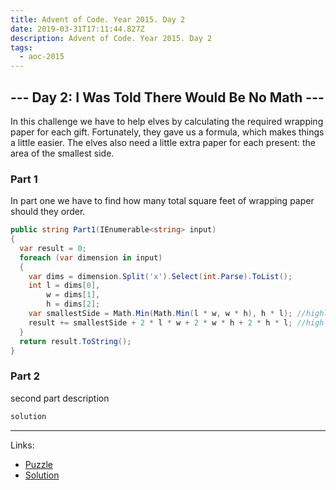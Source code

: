 ```yaml
---
title: Advent of Code. Year 2015. Day 2
date: 2019-03-31T17:11:44.827Z
description: Advent of Code. Year 2015. Day 2
tags:
  - aoc-2015
---
```

## --- Day 2: I Was Told There Would Be No Math ---

In this challenge we have to help elves by calculating the required wrapping paper for each gift. Fortunately, they gave us a formula, which makes things a little easier. The elves also need a little extra paper for each present: the area of the smallest side.

### Part 1

In part one we have to find how many total square feet of wrapping paper should they order. 

```csharp
public string Part1(IEnumerable<string> input)
{
  var result = 0;
  foreach (var dimension in input)
  {
    var dims = dimension.Split('x').Select(int.Parse).ToList();
    int l = dims[0],
        w = dims[1],
        h = dims[2];
    var smallestSide = Math.Min(Math.Min(l * w, w * h), h * l); //highlight-line
    result += smallestSide + 2 * l * w + 2 * w * h + 2 * h * l; //highlight-line
  }
  return result.ToString();
}
```

### Part 2

second part description

```csharp
solution
```

---
Links:
* [Puzzle](https://adventofcode.com/2015/day/2)
* [Solution](https://github.com/PDmatrix/advent-of-code/tree/master/CSharp/Solutions/2015/2)
